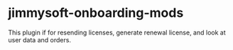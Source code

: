 # jimmysoft-onboarding-mods
This plugin if for resending licenses, generate renewal license, and look at user data and orders.
